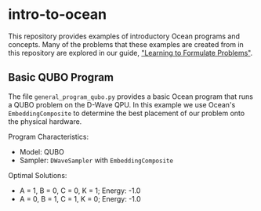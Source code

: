 # intro-to-ocean

This repository provides examples of introductory Ocean programs and concepts.  Many of the problems that these examples are created from in this repository are explored in our guide, ["Learning to Formulate Problems"](https://docs.dwavesys.com/docs/latest/c_pf_3.html#social-networks-friends-and-enemies).

## Basic QUBO Program

The file `general_program_qubo.py` provides a basic Ocean program that runs a QUBO problem on the D-Wave QPU. In this example we use Ocean's `EmbeddingComposite` to determine the best placement of our problem onto the physical hardware.

Program Characteristics:

- Model: QUBO
- Sampler: `DWaveSampler` with `EmbeddingComposite`

Optimal Solutions:

- A = 1, B = 0, C = 0, K = 1; Energy: -1.0
- A = 0, B = 1, C = 1, K = 0; Energy: -1.0